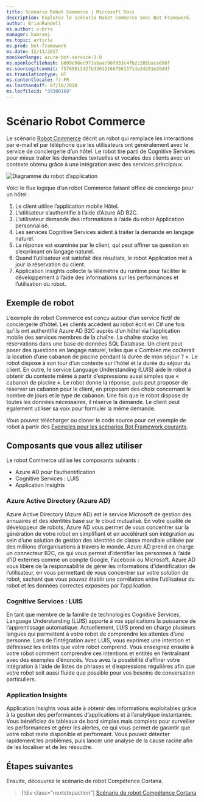 ```yaml
---
title: Scénario Robot Commerce | Microsoft Docs
description: Explorez le scénario Robot Commerce avec Bot Framework.
author: BrianRandell
ms.author: v-brra
manager: kamrani
ms.topic: article
ms.prod: bot-framework
ms.date: 12/13/2017
monikerRange: azure-bot-service-3.0
ms.openlocfilehash: b809e98ec971abaac98fd33c4fb2c285baca898f
ms.sourcegitcommit: f576981342fb3361216675815714e24281e20ddf
ms.translationtype: HT
ms.contentlocale: fr-FR
ms.lasthandoff: 07/18/2018
ms.locfileid: "39300168"
---
```

# <a name="commerce-bot-scenario"></a>Scénario Robot Commerce
Le scénario [Robot Commerce](bot-service-scenario-commerce.md) décrit un robot qui remplace les interactions par e-mail et par téléphone que les utilisateurs ont généralement avec le service de conciergerie d’un hôtel. Le robot tire parti de Cognitive Services pour mieux traiter les demandes textuelles et vocales des clients avec un contexte obtenu grâce à une intégration avec des services principaux.

![Diagramme du robot d’application](~/media/scenarios/bot-service-scenario-commerce-bot.png)

Voici le flux logique d’un robot Commerce faisant office de concierge pour un hôtel :

1. Le client utilise l’application mobile Hôtel.
2. L’utilisateur s’authentifie à l’aide d’Azure AD B2C.
3. L’utilisateur demande des informations à l’aide du robot Application personnalisé. 
4. Les services Cognitive Services aident à traiter la demande en langage naturel.
5. La réponse est examinée par le client, qui peut affiner sa question en s’exprimant en langage naturel.
6. Quand l’utilisateur est satisfait des résultats, le robot Application met à jour la réservation du client.
7. Application Insights collecte la télémétrie du runtime pour faciliter le développement à l’aide des informations sur les performances et l’utilisation du robot.

## <a name="sample-bot"></a>Exemple de robot
L’exemple de robot Commerce est conçu autour d’un service fictif de conciergerie d’hôtel. Les clients accèdent au robot écrit en C# une fois qu’ils ont authentifié Azure AD B2C auprès d’un hôtel via l’application mobile des services membres de la chaîne. La chaîne stocke les réservations dans une base de données SQL Database. Un client peut poser des questions en langage naturel, telles que « Combien me coûterait la location d’une cabanon de piscine pendant la durée de mon séjour ? ». Le robot dispose à son tour d’un contexte sur l’hôtel et la durée du séjour du client. En outre, le service Language Understanding (LUIS) aide le robot à obtenir du contexte même à partir d’expressions aussi simples que « cabanon de piscine ». Le robot donne la réponse, puis peut proposer de réserver un cabanon pour le client, en proposant des choix concernant le nombre de jours et le type de cabanon. Une fois que le robot dispose de toutes les données nécessaires, il réserve la demande. Le client peut également utiliser sa voix pour formuler la même demande.

Vous pouvez télécharger ou cloner le code source pour cet exemple de robot à partir des [Exemples pour les scénarios Bot Framework courants](https://aka.ms/bot/scenarios).

## <a name="components-youll-use"></a>Composants que vous allez utiliser
Le robot Commerce utilise les composants suivants :
-   Azure AD pour l’authentification
-   Cognitive Services : LUIS
-   Application Insights

### <a name="azure-active-directory-azure-ad"></a>Azure Active Directory (Azure AD)
Azure Active Directory (Azure AD) est le service Microsoft de gestion des annuaires et des identités basé sur le cloud mutualisé. En votre qualité de développeur de robots, Azure AD vous permet de vous concentrer sur la génération de votre robot en simplifiant et en accélérant son intégration au sein d’une solution de gestion des identités de classe mondiale utilisée par des millions d’organisations à travers le monde. Azure AD prend en charge un connecteur B2C, ce qui vous permet d’identifier les personnes à l’aide d’ID externes comme un compte Google, Facebook ou Microsoft. Azure AD vous libère de la responsabilité de gérer les informations d’identification de l’utilisateur, en vous permettant de vous concentrer sur votre solution de robot, sachant que vous pouvez établir une corrélation entre l’utilisateur du robot et les données correctes exposées par l’application.

### <a name="cognitive-services-luis"></a>Cognitive Services : LUIS
En tant que membre de la famille de technologies Cognitive Services, Language Understanding (LUIS) apporte à vos applications la puissance de l’apprentissage automatique. Actuellement, LUIS prend en charge plusieurs langues qui permettent à votre robot de comprendre les attentes d’une personne. Lors de l’intégration avec LUIS, vous exprimez une intention et définissez les entités que votre robot comprend. Vous enseignez ensuite à votre robot comment comprendre ces intentions et entités en l’entraînant avec des exemples d’énoncés. Vous avez la possibilité d’affiner votre intégration à l’aide de listes de phrases et d’expressions régulières afin que votre robot soit aussi fluide que possible pour vos besoins de conversation particuliers.

### <a name="application-insights"></a>Application Insights
Application Insights vous aide à obtenir des informations exploitables grâce à la gestion des performances d’applications et à l’analytique instantanée. Vous bénéficiez de tableaux de bord simples mais complets pour surveiller les performances et gérer les alertes, ce qui vous permet de garantir que votre robot reste disponible et performant. Vous pouvez détecter rapidement les problèmes, puis lancer une analyse de la cause racine afin de les localiser et de les résoudre.

## <a name="next-steps"></a>Étapes suivantes
Ensuite, découvrez le scénario de robot Compétence Cortana.

> [!div class="nextstepaction"]
> [Scénario de robot Compétence Cortana](bot-service-scenario-cortana-skill.md)
